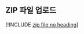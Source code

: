 ## <a name="upload-the-zip-file"></a>ZIP 파일 업로드

[!INCLUDE [zip file no heading](app-service-web-upload-zip-no-h.md)]